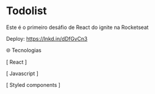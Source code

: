 # Todolist

Este é o primeiro desáfio de React do ignite na Rocketseat

Deploy: https://lnkd.in/dDfGvCn3

🌐 Tecnologias

[ React ]

[ Javascript ]

[ Styled components ]
